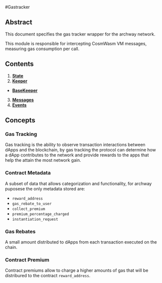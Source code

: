 #Gastracker

## Abstract
This document specifies the gas tracker wrapper for the archway network.

This module is responsible for intercepting CosmWasm VM messages, measuring gas consumption per call.

## Contents
1. **[State](./01_state.md)**
2. **[Keeper](./02_keepers.md)** 
  - **[BaseKeeper](./02_keeper.md#Keeper)** 
3. **[Messages](03_messages.md)**
4. **[Events](04_events.md)**

## Concepts
### Gas Tracking
Gas tracking is the ability to observe transaction interactions between dApps and the blockchain, by gas tracking the protocol can determine how a dApp contributes to the network and provide rewards to the apps that help the attain the most network gain.

### Contract Metadata
A subset of data that allows categorization and functionality, for archway puposese the only metadata stored are: 
-   `reward_address`
-   `gas_rebate_to_user`
-   `collect_premium`
-   `premium_percentage_charged`
-   `instantiation_request`

### Gas Rebates
A small amount distributed to dApps from each transaction executed on the chain.

### Contract Premium
Contract premiums allow to charge a higher amounts of gas that will be distribured to the contract `reward_address`.
